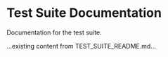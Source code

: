 # Test Suite Documentation

Documentation for the test suite.

...existing content from TEST_SUITE_README.md...